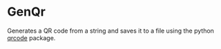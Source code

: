 # GenQr

Generates a QR code from a string and saves it to a file using the python [qrcode](https://pypi.org/project/qrcode/) package.
